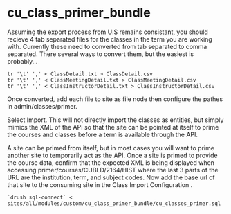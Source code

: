 # cu_class_primer_bundle

Assuming the export process from UIS remains consistant, you should recieve 4 tab separated files for the classes in the term you are working with.  Currently these need to converted from tab separated to comma separated.  There several ways to convert them, but the easiest is probably...

```
tr '\t' ',' < ClassDetail.txt > ClassDetail.csv
tr '\t' ',' < ClassMeetingDetail.txt > ClassMeetingDetail.csv
tr '\t' ',' < ClassInstructorDetail.txt > ClassInstructorDetail.csv
```

Once converted, add each file to site as file node then configure the pathes in admin/classes/primer.

Select Import.  This will not directly import the classes as entities, but simply mimics the XML of the API so that the site can be pointed at itself to prime the courses and classes before a term is available through the API.

A site can be primed from itself, but in most cases you will want to prime another site to temporarily act as the API.  Once a site is primed to provide the course data, confirm that the expected XML is being displayed when accessing primer/courses/CUBLD/2164/HIST where the last 3 parts of the URL are the institution, term, and subject codes.  Now add the base url of that site to the consuming site in the Class Import Configuration . 

```
`drush sql-connect` < sites/all/modules/custom/cu_class_primer_bundle/cu_classes_primer.sql
```
